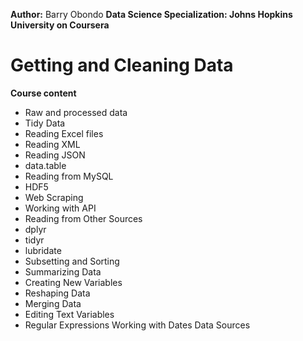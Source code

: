 **Author:** Barry Obondo
**Data Science Specialization: Johns Hopkins University on Coursera**
# Getting and Cleaning Data

**Course content**
* Raw and processed data
* Tidy Data
* Reading Excel files
* Reading XML
* Reading JSON
* data.table
* Reading from MySQL
* HDF5
* Web Scraping
* Working with API
* Reading from Other Sources
* dplyr
* tidyr
* lubridate
* Subsetting and Sorting
* Summarizing Data
* Creating New Variables
* Reshaping Data
* Merging Data
* Editing Text Variables
* Regular Expressions
Working with Dates
Data Sources
